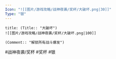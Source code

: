 ```yaml
---
Icon: "![[图片/游戏攻略/战神夜袭/奖杯/大破坏.png|30]]"
Type: "银"
---
```

```ad-common-silver-trophy
title: (Title:: "大破坏")
![[图片/游戏攻略/战神夜袭/奖杯/大破坏.png|100]]

(Comment:: "解锁所有战斗爆发")
```

#战神夜袭/奖杯 #奖杯 #银
